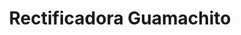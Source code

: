 ---
title: "Rectificadora Guamachito"
url: /calabozo/rectificadora-guamachito/
shop: reparación de automóviles
---